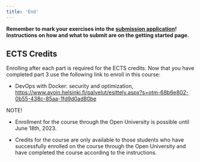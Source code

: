 ```yaml
---
title: 'End'
---
```


**Remember to mark your exercises into the [submission application](https://studies.cs.helsinki.fi/stats/courses/docker2023)! Instructions on how and what to submit are on the getting started page.**

## ECTS Credits

Enrolling after each part is required for the ECTS credits. Now that you have completed part 3 use the following link to enroll in this course:

- DevOps with Docker: security and optimization, https://www.avoin.helsinki.fi/palvelut/esittely.aspx?s=otm-68b6e802-0b55-438c-85aa-1fd9d0ad80be

NOTE!

- Enrollment for the course through the Open University is possible until June 18th, 2023.

- Credits for the course are only available to those students who have successfully enrolled on the course through the Open University and have completed the course according to the instructions.

